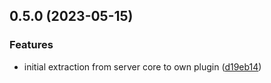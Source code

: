 ## 0.5.0 (2023-05-15)


### Features

* initial extraction from server core to own plugin ([d19eb14](https://github.com/MongoCamp/mongocamp-micrometer-plugin/commit/d19eb14b978c6e1beb0435ca364725c53b013632))


